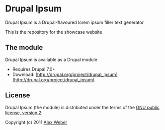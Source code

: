 # Drupal Ipsum

Drupal Ipsum is a Drupal-flavoured lorem ipsum filler text generator

This is the repository for the showcase website

## The module

Drupal Ipsum is available as a Drupal module

* Requires Drupal 7.0+
* Download: [http://drupal.org/project/drupal_ipsum](http://drupal.org/project/drupal_ipsum)


## License

Drupal Ipsum (the module) is distributed under the terms of the [GNU public license, version 2](http://www.gnu.org/licenses/old-licenses/gpl-2.0.html).

Copyright (c) 2011 [Alex Weber](http://alexweber.com.br)